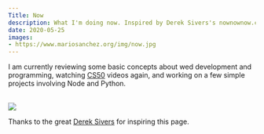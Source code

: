 ```yaml
---
Title: Now
description: What I'm doing now. Inspired by Derek Sivers's nownownow.com project.
date: 2020-05-25
images:
- https://www.mariosanchez.org/img/now.jpg
---
```


I am currently reviewing some basic concepts about wed development and programming, watching [CS50](https://www.edx.org/course/cs50s-introduction-to-computer-science) videos again, and working on a few simple projects involving Node and Python.

<br />

<img src="/img/now.jpg" class="gallery large">

Thanks to the great [Derek Sivers](http://sivers.org/nowff) for inspiring this page.

